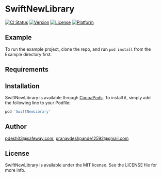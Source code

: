 # SwiftNewLibrary

[![CI Status](https://img.shields.io/travis/pdesh03@safeway.com/SwiftNewLibrary.svg?style=flat)](https://travis-ci.org/pdesh03@safeway.com/SwiftNewLibrary)
[![Version](https://img.shields.io/cocoapods/v/SwiftNewLibrary.svg?style=flat)](https://cocoapods.org/pods/SwiftNewLibrary)
[![License](https://img.shields.io/cocoapods/l/SwiftNewLibrary.svg?style=flat)](https://cocoapods.org/pods/SwiftNewLibrary)
[![Platform](https://img.shields.io/cocoapods/p/SwiftNewLibrary.svg?style=flat)](https://cocoapods.org/pods/SwiftNewLibrary)

## Example

To run the example project, clone the repo, and run `pod install` from the Example directory first.

## Requirements

## Installation

SwiftNewLibrary is available through [CocoaPods](https://cocoapods.org). To install
it, simply add the following line to your Podfile:

```ruby
pod 'SwiftNewLibrary'
```

## Author

pdesh03@safeway.com, pranavdeshpande12592@gmail.com

## License

SwiftNewLibrary is available under the MIT license. See the LICENSE file for more info.
